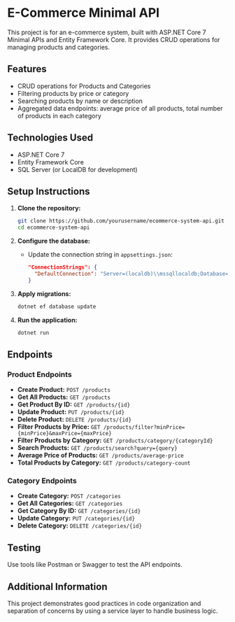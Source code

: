 
# E-Commerce Minimal API

This project is for an e-commerce system, built with ASP.NET Core 7 Minimal APIs and Entity Framework Core. It provides CRUD operations for managing products and categories.

## Features

- CRUD operations for Products and Categories
- Filtering products by price or category
- Searching products by name or description
- Aggregated data endpoints: average price of all products, total number of products in each category

## Technologies Used

- ASP.NET Core 7
- Entity Framework Core
- SQL Server (or LocalDB for development)

## Setup Instructions

1. **Clone the repository:**
   ```bash
   git clone https://github.com/yourusername/ecommerce-system-api.git
   cd ecommerce-system-api
   ```

2. **Configure the database:**
   - Update the connection string in `appsettings.json`:
     ```json
     "ConnectionStrings": {
       "DefaultConnection": "Server=(localdb)\\mssqllocaldb;Database=YourDatabaseName;Trusted_Connection=True;MultipleActiveResultSets=true"
     }
     ```

3. **Apply migrations:**
   ```bash
   dotnet ef database update
   ```

4. **Run the application:**
   ```bash
   dotnet run
   ```

## Endpoints

### Product Endpoints
- **Create Product:** `POST /products`
- **Get All Products:** `GET /products`
- **Get Product By ID:** `GET /products/{id}`
- **Update Product:** `PUT /products/{id}`
- **Delete Product:** `DELETE /products/{id}`
- **Filter Products by Price:** `GET /products/filter?minPrice={minPrice}&maxPrice={maxPrice}`
- **Filter Products by Category:** `GET /products/category/{categoryId}`
- **Search Products:** `GET /products/search?query={query}`
- **Average Price of Products:** `GET /products/average-price`
- **Total Products by Category:** `GET /products/category-count`

### Category Endpoints
- **Create Category:** `POST /categories`
- **Get All Categories:** `GET /categories`
- **Get Category By ID:** `GET /categories/{id}`
- **Update Category:** `PUT /categories/{id}`
- **Delete Category:** `DELETE /categories/{id}`

## Testing

Use tools like Postman or Swagger to test the API endpoints.

## Additional Information

This project demonstrates good practices in code organization and separation of concerns by using a service layer to handle business logic.
